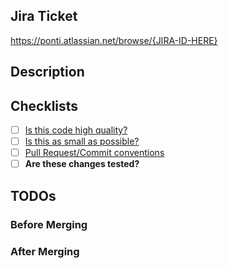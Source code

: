 ## Jira Ticket

https://ponti.atlassian.net/browse/{JIRA-ID-HERE}

## Description

<!--- Describe why we need this change -->
<!--- Any linked document. e.g. Notion document, Google docs, ADRs -->
<!--- Demo video, screenshots -->
<!--- Explain how your change affects other areas of the code -->
<!--- Is there anything that merits special attention during code review? -->

## Checklists

- [ ] [Is this code high quality?](https://www.notion.so/theponti/Code-Review-Checklist-4c35a8d086f74cabbbcd4248c1f17999)
- [ ] [Is this as small as possible?](https://www.notion.so/theponti/Make-Pull-Requests-Small-Again-7ea402269a06448a9ce62f5eebf0a238)
- [ ] [Pull Request/Commit conventions](https://www.notion.so/theponti/How-to-write-dank-Commit-Messages-9632eef01cbf4b84ba9a0607db7c91fe)
- [ ] **Are these changes tested?**

## TODOs

### Before Merging

<!---
E.g:
- [x] Set SOME_KEY in beta and production
- [ ] Create the DB for XYZ service
-->

### After Merging

<!---
E.g:
- [ ] Remove migration job
-->
